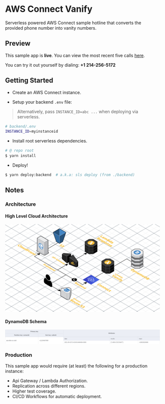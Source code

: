 # AWS Connect Vanify

Serverless powered AWS Connect sample hotline that converts the provided phone number into vanity numbers.

## Preview

This sample app is **live**.
You can view the most recent five calls [here](https://vanify.bradenmars.me).

You can try it out yourself by dialing: **+1 214-256-5172**


## Getting Started

* Create an AWS Connect instance.

* Setup your backend `.env` file:

> Alternatively, pass `INSTANCE_ID=abc ...` when deploying via serverless.

```bash
# backend/.env
INSTANCE_ID=myinstanceid
```

* Install root serverless dependencies.
```bash
# @ repo root
$ yarn install
```

* Deploy!
```bash
$ yarn deploy:backend  # a.k.a: sls deploy (from ./backend)
```

## Notes

### Architecture

#### High Level Cloud Architecture

<p align="center"><img src=".github/imgs/architecture.png" alt="re-frame logo"></p>

#### DynamoDB Schema

<p align="center"><img src=".github/imgs/dynamodb.png" alt="re-frame logo"></p>

### Production

This sample app would require (at least) the following for a production instance:
* Api Gateway / Lambda Authorization.
* Replication across different regions.
* Higher test coverage.
* CI/CD Workflows for automatic deployment.
